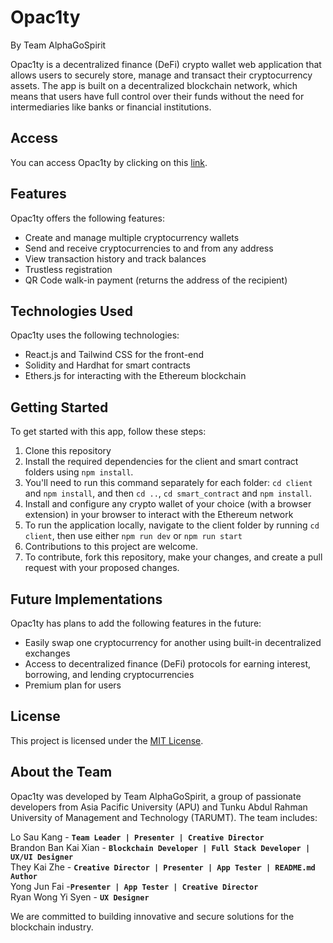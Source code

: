 # Opac1ty
By Team AlphaGoSpirit <br />

Opac1ty is a decentralized finance (DeFi) crypto wallet web application that allows users to securely store, manage and transact their cryptocurrency assets. The app is built on a decentralized blockchain network, which means that users have full control over their funds without the need for intermediaries like banks or financial institutions.

## Access
You can access Opac1ty by clicking on this [link](https://blockchainapp-4e293.web.app/).

## Features
Opac1ty offers the following features:
- Create and manage multiple cryptocurrency wallets
- Send and receive cryptocurrencies to and from any address
- View transaction history and track balances
- Trustless registration
- QR Code walk-in payment (returns the address of the recipient)

## Technologies Used
Opac1ty uses the following technologies:
- React.js and Tailwind CSS for the front-end
- Solidity and Hardhat for smart contracts
- Ethers.js for interacting with the Ethereum blockchain

## Getting Started
To get started with this app, follow these steps:
1. Clone this repository
2. Install the required dependencies for the client and smart contract folders using `npm install`. 
3. You'll need to run this command separately for each folder: `cd client` and `npm install`, and then `cd ..`, `cd smart_contract` and `npm install`.
4. Install and configure any crypto wallet of your choice (with a browser extension) in your browser to interact with the Ethereum network
5. To run the application locally, navigate to the client folder by running `cd client`, then use either `npm run dev` or `npm run start`
6. Contributions to this project are welcome. 
7. To contribute, fork this repository, make your changes, and create a pull request with your proposed changes.

## Future Implementations
Opac1ty has plans to add the following features in the future:
- Easily swap one cryptocurrency for another using built-in decentralized exchanges
- Access to decentralized finance (DeFi) protocols for earning interest, borrowing, and lending cryptocurrencies
- Premium plan for users

## License
This project is licensed under the [MIT License](https://opensource.org/licenses/MIT).

## About the Team
Opac1ty was developed by Team AlphaGoSpirit, a group of passionate developers from Asia Pacific University (APU) and Tunku Abdul Rahman University of Management and Technology (TARUMT). The team includes:

Lo Sau Kang - **`Team Leader | Presenter | Creative Director`** <br/>
Brandon Ban Kai Xian - **`Blockchain Developer | Full Stack Developer | UX/UI Designer`** <br/>
They Kai Zhe - **`Creative Director | Presenter | App Tester | README.md Author`** <br/>
Yong Jun Fai -**`Presenter | App Tester | Creative Director`** <br/>
Ryan Wong Yi Syen - **`UX Designer`** <br/>

We are committed to building innovative and secure solutions for the blockchain industry.
